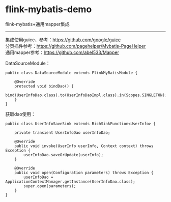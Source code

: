 # flink-mybatis-demo
flink-mybatis+通用mapper集成

----
集成使用guice，参考：https://github.com/google/guice  
分页插件参考：https://github.com/pagehelper/Mybatis-PageHelper  
通用mapper参考：https://github.com/abel533/Mapper  

DataSourceModule：
```
public class DataSourceModule extends FlinkMyBatisModule {

    @Override
    protected void bindDao() {
        bind(UserInfoDao.class).to(UserInfoDaoImpl.class).in(Scopes.SINGLETON);
    }
}
```

获取dao使用：
```
public class UserInfoSaveSink extends RichSinkFunction<UserInfo> {

    private transient UserInfoDao userInfoDao;

    @Override
    public void invoke(UserInfo userInfo, Context context) throws Exception {
        userInfoDao.saveOrUpdate(userInfo);
    }

    @Override
    public void open(Configuration parameters) throws Exception {
        userInfoDao = ApplicationContextManager.getInstance(UserInfoDao.class);
        super.open(parameters);
    }
}
```
